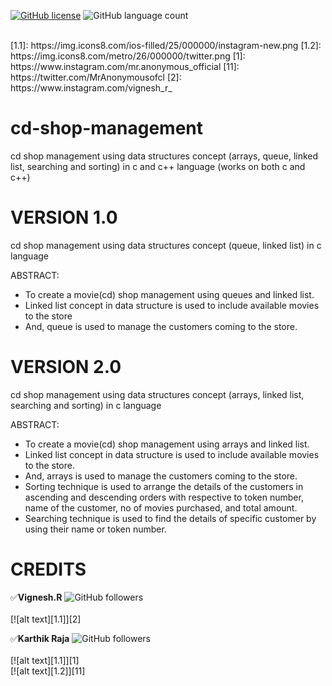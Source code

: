 [![GitHub license](https://img.shields.io/github/license/codervignesh/cd-shop-management?style=plastic)](https://github.com/codervignesh/cd-shop-management/blob/master/LICENSE)
![GitHub language count](https://img.shields.io/github/languages/count/codervignesh/cd-shop-management?style=plastic)

<br/>
[1.1]: https://img.icons8.com/ios-filled/25/000000/instagram-new.png
[1.2]: https://img.icons8.com/metro/26/000000/twitter.png
[1]: https://www.instagram.com/mr.anonymous_official
[11]: https://twitter.com/MrAnonymousofcl
[2]: https://www.instagram.com/vignesh_r_


# cd-shop-management
cd shop management using data structures concept (arrays, queue, linked list, searching and sorting) in c and c++ language
(works on both c and c++)

# VERSION 1.0
cd shop management using data structures concept (queue, linked list) in c language

ABSTRACT:<br/>
*	To create a movie(cd) shop management using queues and linked list.<br/>
*	Linked list concept in data structure is used to include available movies to the store<br/>
*	And, queue is used to manage the customers coming to the store.<br/>


# VERSION 2.0
cd shop management using data structures concept (arrays, linked list, searching and sorting) in c language

ABSTRACT:<br/>
*	To create a movie(cd) shop management using arrays and linked list.<br/>
*	Linked list concept in data structure is used to include available movies to the store. <br/>
*	And, arrays is used to manage the customers coming to the store.<br/>
*	Sorting technique is used to arrange the details of the customers in ascending and descending orders with respective to token number,    name of the customer, no of movies purchased, and total amount. <br/>
*	Searching technique is used to find the details of specific customer by using their name or token number. <br/>


# CREDITS
:white_check_mark:**Vignesh.R**
![GitHub followers](https://img.shields.io/github/followers/codervignesh?label=codervignesh&style=social)  <br/>
<br/>
[![alt text][1.1]][2]<br/>

:white_check_mark:**Karthik Raja**
![GitHub followers](https://img.shields.io/github/followers/mr-anonymous-official?label=mr-anonymous-official&style=social) <br/>
<br/>
[![alt text][1.1]][1]<br/>[![alt text][1.2]][11] <br/>


